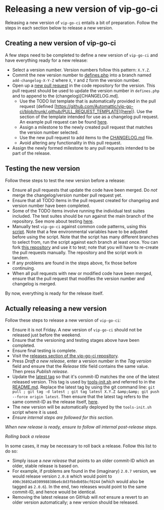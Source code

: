 # Releasing a new version of vip-go-ci

Releasing a new version of `vip-go-ci` entails a bit of preparation. Follow the steps in each section below to release a new version.

## Creating a new version of vip-go-ci

A few steps need to be completed to define a new version of `vip-go-ci` and have everything ready for a new release:

 * Select a version number. Version numbers follow this pattern: `X.Y.Z`.
 * Commit the new version number to [defines.php](defines.php) into a branch named `add-changelog-X-Y-Z` where `X`, `Y` and `Z` form the version number.
 * Open up a [new pull request](https://github.com/Automattic/vip-go-ci/compare) in the code repository for the version. This pull request should be used to update the version number in `defines.php` and to append to the (changelog)[CHANGELOG.md].
   * Use the TODO list template that is automatically provided in the pull request (defined [https://github.com/Automattic/vip-go-ci/blob/trunk/.github/PULL_REQUEST_TEMPLATE](here)). Use the section of the template intended for use as a changelog pull request. An example pull request can be found [here](https://github.com/Automattic/vip-go-ci/pull/312/).
   * Assign a milestone to the newly created pull request that matches the version number selected.
   * Use the new pull request to add items to the [CHANGELOG.md](https://github.com/Automattic/vip-go-ci/blob/trunk/CHANGELOG.md) file.
   * Avoid altering any functionality in this pull request.
 * Assign the newly formed milestone to any pull requests intended to be part of the release.

## Testing the new version

Follow these steps to test the new version before a release:

 * Ensure all pull requests that update the code have been merged. Do _not_ merge the changelog/version number pull request yet.
 * Ensure that all TODO items in the pull request created for changelog and version number have been completed.
 * Some of the TODO items involve running the individual test suites included. The test suites should be run against the main branch of the repository. See more about testing [here](TESTS.md).
 * Manually test `vip-go-ci` against common code patterns, using this [script](). Note that a few environmental variables have to be adjusted before using the script. Note that the script has many different branches to select from, run the script against each branch at least once. You can fork [this repository](https://github.com/gudmdharalds-a8c/vip-go-ci-manual-testing) and use it to test; note that you will have to re-create the pull requests manually. The repository and the script work in tandem.
 * If any problems are found in the steps above, fix those before continuing.
 * When all pull requests with new or modified code have been merged, ensure that the pull request that modifies the version number and changelog is merged.

By now, everything is ready for the release itself.

## Actually releasing a new version

Follow these steps to release a new version of `vip-go-ci`:

 * Ensure it is not Friday. A new version of `vip-go-ci` should not be released just before the weekend.
 * Ensure that the versioning and testing stages above have been completed.
 * Ensure final testing is complete.
 * Visit the [releases section of the vip-go-ci repository](https://github.com/Automattic/vip-go-ci/releases).
 * Press _Draft a new release_, enter a version number in the _Tag version_ field and ensure that the _Release title_ field contains the same value. Then press _Publish release_.
 * Update the [latest tag](https://github.com/Automattic/vip-go-ci/releases/tag/latest) so that it's commit-ID matches the one of the latest released version. This tag is used by [tools-init.sh](https://github.com/Automattic/vip-go-ci/blob/trunk/tools-init.sh) and referred to in the [README.md](https://github.com/Automattic/vip-go-ci/blob/trunk/README.md). Replace the latest tag by using the git command line: `git pull ; git tag -d latest ; git tag latest X.Y.Z &amp;&amp; git push --force origin latest`. Then ensure that the latest tag refers to the same commit-ID as the release itself, [here](https://github.com/Automattic/vip-go-ci/tags).
 * The new version will be automatically deployed by the `tools-init.sh` script where it is used.
 * _Ensure internal steps are followed for this section._

_When new release is ready, ensure to follow all internal post-release steps._

_Rolling back a release_

In some cases, it may be necessary to roll back a release. Follow this list to do so:

 * Simply issue a _new release_ that points to an older commit-ID which an older, stable release is based on.
  * For example, if problems are found in the (imaginary) `2.0.7` version, we would release version `2.0.8` which would point to `490c36892a0309988386e6c8d3fbbdb05bcf0244` (which would also be tagged as `2.0.6`). In the end, two releases would point to the same commit-ID, and hence would be identical.
 * Removing the latest release on GitHub will _not_ ensure a revert to an older version automatically; a new version should be released.

